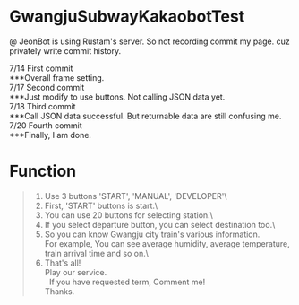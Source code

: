 # GwangjuSubwayKakaobotTest
@ JeonBot is using Rustam's server. So not recording commit my page. cuz privately write commit history.

7/14 First commit\
***Overall frame setting.\
7/17 Second commit\
***Just modify to use buttons. Not calling JSON data yet.\
7/18 Third commit\
***Call JSON data successful. But returnable data are still confusing me.
7/20 Fourth commit\
***Finally, I am done.

# Function
>  1. Use 3 buttons 'START', 'MANUAL', 'DEVELOPER'\
>  2. First, 'START' buttons is start.\
>  3. You can use 20 buttons for selecting station.\
>  4. If you select departure button, you can select destination too.\
>  5. So you can know Gwangju city train's various information.\
>     For example, You can see average humidity, average temperature, train arrival time and so on.\
>  6. That's all!\
>     Play our service.\
>     If you have requested term, Comment me!\
>     Thanks.

